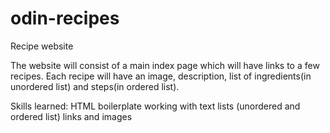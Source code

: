 # odin-recipes
Recipe website

The website will consist of a main index page which will have links to a few recipes.
Each recipe will have an image, description, list of ingredients(in unordered list) and steps(in ordered list).

Skills learned:
    HTML boilerplate
    working with text
    lists (unordered and ordered list)
    links and images   
